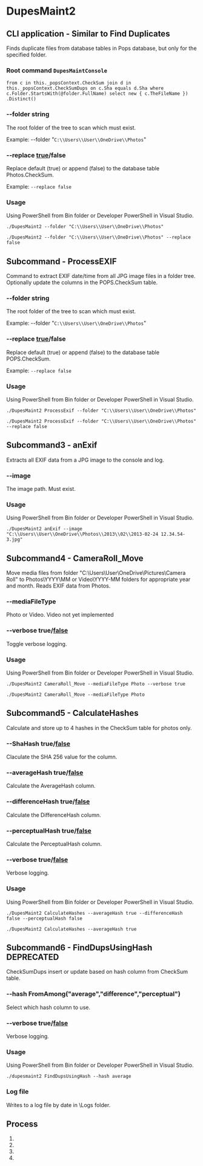 # DupesMaint2

## CLI application - Similar to Find Duplicates

Finds duplicate files from database tables in Pops database, but only for the specified folder. 

### Root command `DupesMaintConsole`

`from c in this._popsContext.CheckSum
                           join d in this._popsContext.CheckSumDups
                           on c.Sha equals d.Sha
                           where c.Folder.StartsWith(@folder.FullName)
                           select new { c.TheFileName })
                           .Distinct()`

### --folder string

The root folder of the tree to scan which must exist.

Example:  --folder "`C:\\Users\\User\\OneDrive\\Photos`"

### --replace <u>true</u>/false

Replace default (true) or append (false) to the database table Photos.CheckSum.

Example: `--replace false`

### Usage

Using PowerShell from Bin folder or Developer PowerShell in Visual Studio.

`./DupesMaint2 --folder "C:\\Users\\User\\OneDrive\\Photos"`

`./DupesMaint2 --folder "C:\\Users\\User\\OneDrive\\Photos" --replace false`

## Subcommand - ProcessEXIF

Command to extract EXIF date/time from all JPG image files in a folder tree. Optionally update the columns in the POPS.CheckSum table.

### --folder string

The root folder of the tree to scan which must exist.

Example:  --folder "`C:\\Users\\User\\OneDrive\\Photos`"

### --replace <u>true</u>/false

Replace default (true) or append (false) to the database table POPS.CheckSum.

Example: `--replace false`

### Usage

Using PowerShell from Bin folder or Developer PowerShell in Visual Studio.

`./DupesMaint2 ProcessExif --folder "C:\\Users\\User\\OneDrive\\Photos"`

`./DupesMaint2 ProcessExif --folder "C:\\Users\\User\\OneDrive\\Photos" --replace false`

## Subcommand3 - anExif

Extracts all EXIF data from a JPG image to the console and log.

### --image

The image path. Must exist.

### Usage

Using PowerShell from Bin folder or Developer PowerShell in Visual Studio.

`./DupesMaint2 anExif --image "C:\\Users\\User\\OneDrive\\Photos\\2013\\02\\2013-02-24 12.34.54-3.jpg"`

## Subcommand4 - CameraRoll_Move

Move media files from folder "C:\Users\User\OneDrive\Pictures\Camera Roll" to Photos\YYYY\MM or Video\YYYY-MM folders for appropriate year and month. Reads EXIF data from Photos.

### --mediaFileType

Photo or Video. Video not yet implemented

### --verbose true/<u>false</u>

Toggle verbose logging.

### Usage

Using PowerShell from Bin folder or Developer PowerShell in Visual Studio.

`./DupesMaint2 CameraRoll_Move --mediaFileType Photo --verbose true`

`./DupesMaint2 CameraRoll_Move --mediaFileType Photo`

## Subcommand5 - CalculateHashes

Calculate and store up to 4 hashes in the CheckSum table for photos only.

### --ShaHash                true/<u>false</u>

Claculate the SHA 256 value for the column.

### --averageHash        true/<u>false</u>

Calculate the AverageHash column.

### --differenceHash    true/<u>false</u>

Calculate the DifferenceHash column.

### --perceptualHash    true/<u>false</u>

Calculate the PerceptualHash column.

### --verbose                    true/<u>false</u>

Verbose logging.

### Usage

Using PowerShell from Bin folder or Developer PowerShell in Visual Studio.

`./DupesMaint2 CalculateHashes --averageHash true --differenceHash false --perceptualHash false`

`./DupesMaint2 CalculateHashes --averageHash true`

## Subcommand6 - FindDupsUsingHash DEPRECATED

CheckSumDups insert or update based on hash column from CheckSum table.

### --hash     FromAmong("average","difference","perceptual")

Select which hash column to use.

### --verbose    true/<u>false</u>

Verbose logging.

### Usage

Using PowerShell from Bin folder or Developer PowerShell in Visual Studio.

`./dupesmaint2 FindDupsUsingHash --hash average`

### Log file

Writes to a log file by date in \Logs folder.

## Process

1. 
2. 
3. 
4. 
